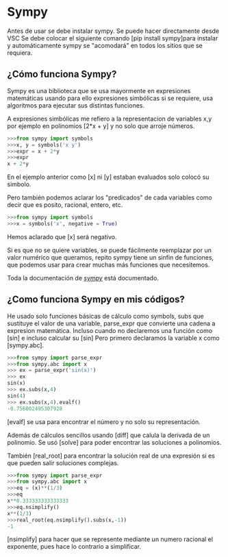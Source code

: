 # Sympy
Antes de usar se debe instalar sympy. Se puede hacer directamente desde VSC
Se debe colocar el siguiente comando [pip install sympy]para instalar y 
automáticamente sympy se "acomodará" en todos los sitios que se requiera.
## ¿Cómo funciona Sympy?
Sympy es una biblioteca que se usa mayormente en expresiones matemáticas
usando para ello expresiones simbólicas si se requiere, usa algoritmos para
ejecutar sus distintas funciones.

A expresiones simbólicas me refiero a la representacion de variables x,y 
por ejemplo en polinomios [2*x + y] y no solo que arroje números. 
```py
>>>from sympy import symbols
>>>x, y = symbols('x y')
>>>expr = x + 2*y
>>>expr
x + 2*y
```
En el ejemplo anterior como [x] ni [y] estaban evaluados solo colocó su simbolo.

Pero también podemos aclarar los "predicados" de cada variables como decir 
que es posito, racional, entero, etc.
```py
>>>from sympy import symbols
>>>x = symbols('x', negative = True)
```
Hemos aclarado que [x] será negativo.

Si es que no se quiere variables, se puede fácilmente reemplazar por un valor 
numérico que queramos, repito sympy tiene un sinfin de funciones, que podemos 
usar para crear muchas más funciones que necesitemos.

Toda la documentación de [*sympy*](https://docs.sympy.org/latest/index.html)
está documentado.

## ¿Como funciona Sympy en mis códigos?
He usado solo funciones básicas de cálculo como symbols, subs que sustituye el
valor de una variable, parse_expr que convierte una cadena a expresion matemática.
Incluso cuando no declaremos una función como [sin] e incluso calcular su [sin]
Pero primero declaramos la variable x como [sympy.abc].
```py
>>>from sympy import parse_expr
>>>from sympy.abc import x
>>> ex = parse_expr('sin(x)')
>>> ex
sin(x)
>>> ex.subs(x,4)
sin(4)
>>> ex.subs(x,4).evalf()
-0.756802495307928
```
[evalf] se usa para encontrar el número y no solo su representación.

Además de cálculos sencillos usando [diff] que calula la derivada de un polinomio.
Se usó [solve] para poder encontrar las soluciones a polinomios.

También [real_root] para encontrar la solución real de una expresión si es que pueden salir
soluciones complejas.
```py
>>>from sympy import parse_expr
>>>from sympy.abc import x
>>>eq = (x)**(1/3)
>>>eq
x**0.333333333333333
>>>eq.nsimplify()
x**(1/3)
>>>real_root(eq.nsimplify().subs(x,-1))
-1
```
[nsimplify] para hacer que se represente mediante un numero racional el exponente, pues 
hace lo contrario a simplificar.